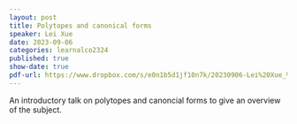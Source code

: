 ```yaml
---
layout: post
title: Polytopes and canonical forms
speaker: Lei Xue
date: 2023-09-06
categories: learnalco2324
published: true
show-date: true
pdf-url: https://www.dropbox.com/s/e0n1b5d1jf10n7k/20230906-Lei%20Xue_%20Polytopes%20and%20canonical%20forms.pdf?dl=0
---
```

An introductory talk on polytopes and canoncial forms to give an overview of the subject.